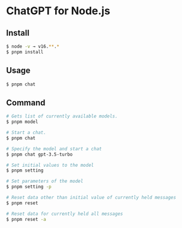 # ChatGPT for Node.js

## Install

```sh
$ node -v → v16.**.*
$ pnpm install
```

## Usage

```sh
$ pnpm chat
```

## Command

```sh
# Gets list of currently available models.
$ pnpm model

# Start a chat.
$ pnpm chat

# Specify the model and start a chat
$ pnpm chat gpt-3.5-turbo

# Set initial values ​​to the model
$ pnpm setting

# Set parameters of the model
$ pnpm setting -p

# Reset data other than initial value of currently held messages
$ pnpm reset

# Reset data for currently held all messages
$ pnpm reset -a
```
